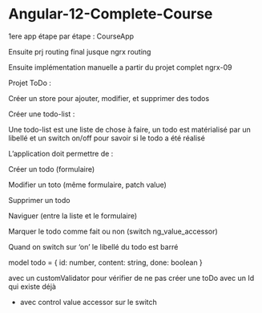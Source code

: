 # Angular-12-Complete-Course

1ere app étape par étape : CourseApp

Ensuite prj routing final jusque ngrx routing

Ensuite implémentation manuelle a partir du projet complet ngrx-09

Projet ToDo : 

Créer un store pour ajouter, modifier, et supprimer des todos

Créer une todo-list :

Une todo-list est une liste de chose à faire, un todo est matérialisé par un libellé et un switch on/off pour savoir si le todo a été réalisé

L’application doit permettre de :


	
 Créer un todo (formulaire)
	
 Modifier un toto (même formulaire, patch value)
	
 Supprimer un todo
	
 Naviguer (entre la liste et le formulaire)
	
 Marquer le todo comme fait ou non (switch ng_value_accessor)
	

		
Quand on switch sur ‘on’ le libellé du todo est barré

model todo = {
id: number,
content: string,
done: boolean
}

avec un customValidator pour vérifier de ne pas créer une toDo avec un Id qui existe déjà
+ avec control value accessor sur le switch 
